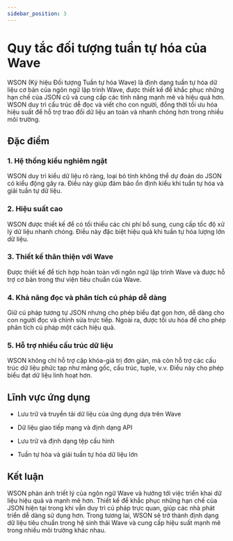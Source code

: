 ```yaml
---
sidebar_position: 3
---
```


# Quy tắc đối tượng tuần tự hóa của Wave

WSON (Ký hiệu Đối tượng Tuần tự hóa Wave) là định dạng tuần tự hóa dữ liệu cơ bản của ngôn ngữ lập trình Wave, được thiết kế để khắc phục những hạn chế của JSON cũ và cung cấp các tính năng mạnh mẽ và hiệu quả hơn. WSON duy trì cấu trúc dễ đọc và viết cho con người, đồng thời tối ưu hóa hiệu suất để hỗ trợ trao đổi dữ liệu an toàn và nhanh chóng hơn trong nhiều môi trường.

## Đặc điểm

### 1. **Hệ thống kiểu nghiêm ngặt**

WSON duy trì kiểu dữ liệu rõ ràng, loại bỏ tính không thể dự đoán do JSON có kiểu động gây ra. Điều này giúp đảm bảo ổn định kiểu khi tuần tự hóa và giải tuần tự dữ liệu.

### 2. **Hiệu suất cao**

WSON được thiết kế để có tối thiểu các chi phí bổ sung, cung cấp tốc độ xử lý dữ liệu nhanh chóng. Điều này đặc biệt hiệu quả khi tuần tự hóa lượng lớn dữ liệu.

### 3. **Thiết kế thân thiện với Wave**

Được thiết kế để tích hợp hoàn toàn với ngôn ngữ lập trình Wave và được hỗ trợ cơ bản trong thư viện tiêu chuẩn của Wave.

### 4. **Khả năng đọc và phân tích cú pháp dễ dàng**

Giữ cú pháp tương tự JSON nhưng cho phép biểu đạt gọn hơn, dễ dàng cho con người đọc và chỉnh sửa trực tiếp. Ngoài ra, được tối ưu hóa để cho phép phân tích cú pháp một cách hiệu quả.

### 5. **Hỗ trợ nhiều cấu trúc dữ liệu**

WSON không chỉ hỗ trợ cặp khóa-giá trị đơn giản, mà còn hỗ trợ các cấu trúc dữ liệu phức tạp như mảng gốc, cấu trúc, tuple, v.v. Điều này cho phép biểu đạt dữ liệu linh hoạt hơn.

## Lĩnh vực ứng dụng

- Lưu trữ và truyền tải dữ liệu của ứng dụng dựa trên Wave

- Dữ liệu giao tiếp mạng và định dạng API

- Lưu trữ và định dạng tệp cấu hình

- Tuần tự hóa và giải tuần tự hóa dữ liệu lớn

## Kết luận

WSON phản ánh triết lý của ngôn ngữ Wave và hướng tới việc triển khai dữ liệu hiệu quả và mạnh mẽ hơn. Thiết kế để khắc phục những hạn chế của JSON hiện tại trong khi vẫn duy trì cú pháp trực quan, giúp các nhà phát triển dễ dàng sử dụng hơn. Trong tương lai, WSON sẽ trở thành định dạng dữ liệu tiêu chuẩn trong hệ sinh thái Wave và cung cấp hiệu suất mạnh mẽ trong nhiều môi trường khác nhau.

